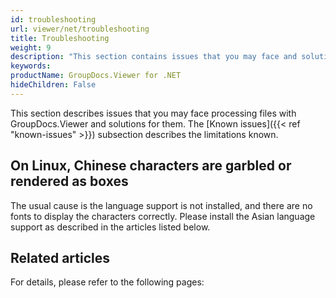 ```yaml
---
id: troubleshooting
url: viewer/net/troubleshooting
title: Troubleshooting
weight: 9
description: "This section contains issues that you may face and solutions for them when processing files with GroupDocs.Viewer."
keywords: 
productName: GroupDocs.Viewer for .NET
hideChildren: False
---
```

This section describes issues that you may face processing files with GroupDocs.Viewer and solutions for them. The [Known issues]({{< ref "known-issues" >}}) subsection describes the limitations known.

## On Linux, Chinese characters are garbled or rendered as boxes

The usual cause is the language support is not installed, and there are no fonts to display the characters correctly. Please install the Asian language support as described in the articles listed below.

## Related articles

For details, please refer to the following pages:

